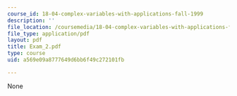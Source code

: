 ```yaml
---
course_id: 18-04-complex-variables-with-applications-fall-1999
description: ''
file_location: /coursemedia/18-04-complex-variables-with-applications-fall-1999/a569e09a8777649d6bb6f49c272101fb_Exam_2.pdf
file_type: application/pdf
layout: pdf
title: Exam_2.pdf
type: course
uid: a569e09a8777649d6bb6f49c272101fb

---
```

None